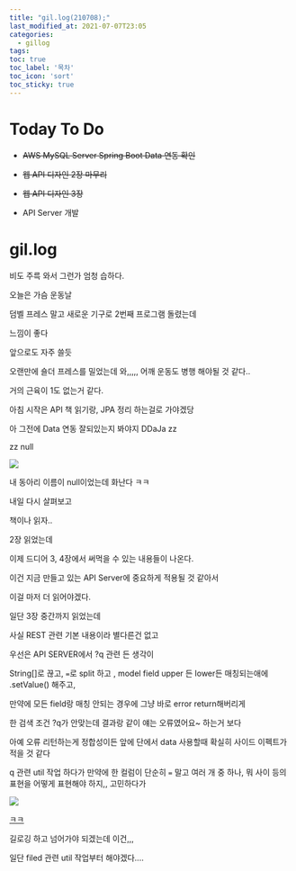 ```yaml
---
title: "gil.log(210708);"
last_modified_at: 2021-07-07T23:05
categories: 
  - gillog
tags:
toc: true
toc_label: '목차'
toc_icon: 'sort'
toc_sticky: true
---
```

# Today To Do

- ~~AWS MySQL Server Spring Boot Data 연동 확인~~

- ~~웹 API 디자인 2장 마무리~~

- ~~웹 API 디자인 3장~~

- API Server 개발


# gil.log

비도 주륵 와서 그런가 엄청 습하다.

오늘은 가슴 운동날

덤벨 프레스 말고 새로운 기구로 2번째 프로그램 돌렸는데

느낌이 좋다

앞으로도 자주 쓸듯

오랜만에 숄더 프레스를 밀었는데 와,,,,, 어깨 운동도 병행 해야될 것 같다..

거의 근육이 1도 없는거 같다.

아침 시작은 API 책 읽기랑, JPA 정리 하는걸로 가야겠당

아 그전에 Data 연동 잘되있는지 봐야지 DDaJa zz

zz null

![](https://images.velog.io/images/gillog/post/4ad5d477-3e70-4ff2-8576-9093d4961a36/image.png)

내 동아리 이름이 null이었는데 화난다 ㅋㅋ

내일 다시 살펴보고

책이나 읽자..

2장 읽었는데

이제 드디어 3, 4장에서 써먹을 수 있는 내용들이 나온다.

이건 지금 만들고 있는 API Server에 중요하게 적용될 것 같아서

이걸 마저 더 읽어야겠다.


일단 3장 중간까지 읽었는데

사실 REST 관련 기본 내용이라 별다른건 없고

우선은 API SERVER에서 ?q 관련 든 생각이


String[]로 끊고, `=`로 split 하고 , model field upper 든 lower든 매칭되는애에 .setValue() 해주고,

만약에 모든 field랑 매칭 안되는 경우에 그냥 바로 error return해버리게

한 검색 조건 ?q가 안맞는데 결과랑 같이 얘는 오류였어요~ 하는거 보다

아예 오류 리턴하는게 정합성이든 앞에 단에서 data 사용할때 확실히 사이드 이펙트가 적을 것 같다


q 관련 util 작업 하다가 만약에 한 컬럼이 단순히 `=` 말고 여러 개 중 하나, 뭐 사이 등의 표현을 어떻게 표현해야 하지,, 고민하다가

![](https://images.velog.io/images/gillog/post/1af7b6da-e43e-4189-93b4-51baa83b6e1b/image.png)

[ㅋㅋ](https://help.theatremanager.com/rest-api-overview/rest-api-query-parameter)

길로깅 하고 넘어가야 되겠는데 이건,,,

일단 filed 관련 util 작업부터 해야겠다....

